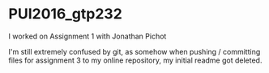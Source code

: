 # PUI2016_gtp232
I worked on Assignment 1 with Jonathan Pichot

I'm still extremely confused by git, as somehow when pushing / committing files for assignment 3 to my online repository, 
my initial readme got deleted.

